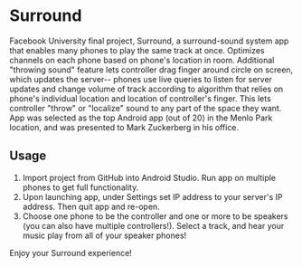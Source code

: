 # Surround
Facebook University final project, Surround, a surround-sound system app that enables many phones to play the same track at once. Optimizes channels on each phone based on phone's location in room. Additional "throwing sound" feature lets controller drag finger around circle on screen, which updates the server-- phones use live queries to listen for server updates and change volume of track according to algorithm that relies on phone's individual location and location of controller's finger. This lets controller "throw" or "localize" sound to any part of the space they want. App was selected as the top Android app (out of 20) in the Menlo Park location, and was presented to Mark Zuckerberg in his office.

## Usage
1. Import project from GitHub into Android Studio. Run app on multiple phones to get full functionality.
2. Upon launching app, under Settings set IP address to your server's IP address. Then quit app and re-open. 
3. Choose one phone to be the controller and one or more to be speakers (you can also have multiple controllers!). Select a track, and hear your music play from all of your speaker phones!

Enjoy your Surround experience! 
